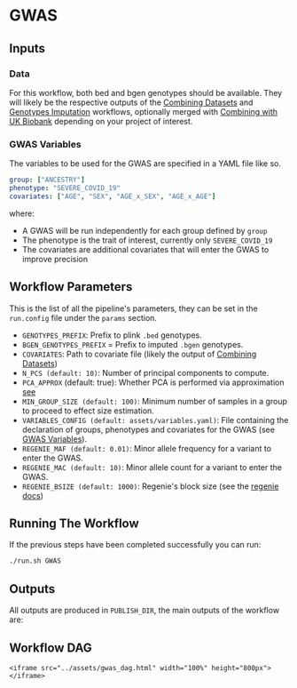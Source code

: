 # GWAS

## Inputs

### Data

For this workflow, both bed and bgen genotypes should be available. They will likely be the respective outputs of the [Combining Datasets](@ref) and [Genotypes Imputation](@ref) workflows, optionally merged with [Combining with UK Biobank](@ref) depending on your project of interest.

### GWAS Variables

The variables to be used for the GWAS are specified in a YAML file like so.

```yaml
group: ["ANCESTRY"]
phenotype: "SEVERE_COVID_19"
covariates: ["AGE", "SEX", "AGE_x_SEX", "AGE_x_AGE"]
```

where:

- A GWAS will be run independently for each group defined by `group`
- The phenotype is the trait of interest, currently only `SEVERE_COVID_19`
- The covariates are additional covariates that will enter the GWAS to improve precision

## Workflow Parameters

This is the list of all the pipeline's parameters, they can be set in the `run.config` file under the `params` section.

- `GENOTYPES_PREFIX`: Prefix to plink `.bed` genotypes.
- `BGEN_GENOTYPES_PREFIX` = Prefix to imputed `.bgen` genotypes.
- `COVARIATES`: Path to covariate file (likely the output of [Combining Datasets](@ref))
- `N_PCS (default: 10)`: Number of principal components to compute.
- `PCA_APPROX` (default: true): Whether PCA is performed via approximation [see](https://www.cog-genomics.org/plink/2.0/strat)
- `MIN_GROUP_SIZE (default: 100)`: Minimum number of samples in a group to proceed to effect size estimation.
- `VARIABLES_CONFIG (default: assets/variables.yaml)`: File containing the declaration of groups, phenotypes and covariates for the GWAS (see [GWAS Variables](@ref)).
- `REGENIE_MAF (default: 0.01)`: Minor allele frequency for a variant to enter the GWAS.
- `REGENIE_MAC (default: 10)`: Minor allele count for a variant to enter the GWAS.
- `REGENIE_BSIZE (default: 1000)`: Regenie's block size (see the [regenie docs](https://rgcgithub.github.io/regenie/))

## Running The Workflow

If the previous steps have been completed successfully you can run:

```bash
./run.sh GWAS
```

## Outputs

All outputs are produced in `PUBLISH_DIR`, the main outputs of the workflow are:


## Workflow DAG

```@raw html
<iframe src="../assets/gwas_dag.html" width="100%" height="800px"></iframe>
```